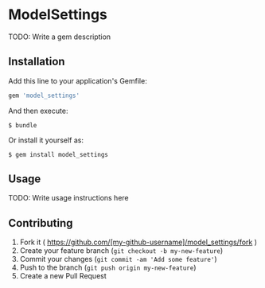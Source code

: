 # ModelSettings

TODO: Write a gem description

## Installation

Add this line to your application's Gemfile:

```ruby
gem 'model_settings'
```

And then execute:

    $ bundle

Or install it yourself as:

    $ gem install model_settings

## Usage

TODO: Write usage instructions here

## Contributing

1. Fork it ( https://github.com/[my-github-username]/model_settings/fork )
2. Create your feature branch (`git checkout -b my-new-feature`)
3. Commit your changes (`git commit -am 'Add some feature'`)
4. Push to the branch (`git push origin my-new-feature`)
5. Create a new Pull Request
